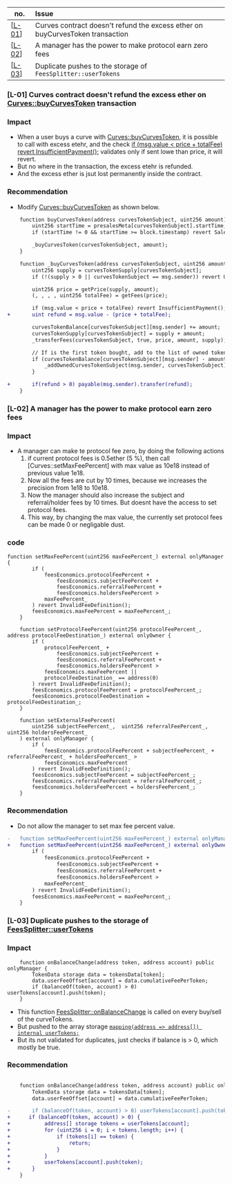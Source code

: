 
 |no. |Issue
 |-|:-
| [[L-01](#l-01)] | Curves contract doesn't refund the excess ether on buyCurvesToken transaction|
| [[L-02](#l-02)] | A manager has the power to make protocol earn zero fees|
| [[L-03](#l-03)] | Duplicate pushes to the storage of `FeesSplitter::userTokens` |


### [L-01]<a name="l-01"></a> Curves contract doesn't refund the excess ether on [Curves::buyCurvesToken](https://github.com/code-423n4/2024-01-curves/blob/516aedb7b9a8d341d0d2666c23780d2bd8a9a600/contracts/Curves.sol#L263) transaction

### Impact
- When a user buys a curve with [Curves::buyCurvesToken](https://github.com/code-423n4/2024-01-curves/blob/516aedb7b9a8d341d0d2666c23780d2bd8a9a600/contracts/Curves.sol#L263), it is possible to call with excess etehr, and the check [if (msg.value < price + totalFee) revert InsufficientPayment();](https://github.com/code-423n4/2024-01-curves/blob/516aedb7b9a8d341d0d2666c23780d2bd8a9a600/contracts/Curves.sol#L270) validates only if sent lowe than price, it will revert.
- But no where in the transaction, the excess etehr is refunded. 
- And the excess ether is jsut lost permanently inside the contract.

### Recommendation

- Modify [Curves::buyCurvesToken](https://github.com/code-423n4/2024-01-curves/blob/516aedb7b9a8d341d0d2666c23780d2bd8a9a600/contracts/Curves.sol#L263) as shown below.

```diff
    function buyCurvesToken(address curvesTokenSubject, uint256 amount) public payable {
        uint256 startTime = presalesMeta[curvesTokenSubject].startTime;
        if (startTime != 0 && startTime >= block.timestamp) revert SaleNotOpen();

        _buyCurvesToken(curvesTokenSubject, amount);
    }

    function _buyCurvesToken(address curvesTokenSubject, uint256 amount) internal {
        uint256 supply = curvesTokenSupply[curvesTokenSubject];
        if (!(supply > 0 || curvesTokenSubject == msg.sender)) revert UnauthorizedCurvesTokenSubject();

        uint256 price = getPrice(supply, amount);
        (, , , , uint256 totalFee) = getFees(price);

        if (msg.value < price + totalFee) revert InsufficientPayment();
+       uint refund = msg.value - (price + totalFee);

        curvesTokenBalance[curvesTokenSubject][msg.sender] += amount;
        curvesTokenSupply[curvesTokenSubject] = supply + amount;
        _transferFees(curvesTokenSubject, true, price, amount, supply);

        // If is the first token bought, add to the list of owned tokens
        if (curvesTokenBalance[curvesTokenSubject][msg.sender] - amount == 0) {
            _addOwnedCurvesTokenSubject(msg.sender, curvesTokenSubject);
        }

+       if(refund > 0) payable(msg.sender).transfer(refund);
    }

```


### [L-02]<a name="l-02"></a> A manager has the power to make protocol earn zero fees

### Impact
- A manager can make te protocol fee zero, by doing the following actions
    1. if current protocol fees is 0.5ether (5 %), then call [Curves::setMaxFeePercent] with max value as 10e18 instead of previous value 1e18.
    2. Now all the fees are cut by 10 times, because we increases the precision from 1e18 to 10e18.
    3. Now the manager should also increase the subject and referral/holder fees by 10 times. But doesnt have the access to set protocol fees.
    4. This way, by changing the max value, the currently set protocol fees can be made 0 or negligable dust.

### code

```solidity
function setMaxFeePercent(uint256 maxFeePercent_) external onlyManager {
        if (
            feesEconomics.protocolFeePercent +
                feesEconomics.subjectFeePercent +
                feesEconomics.referralFeePercent +
                feesEconomics.holdersFeePercent >
            maxFeePercent_
        ) revert InvalidFeeDefinition();
        feesEconomics.maxFeePercent = maxFeePercent_;
    }

    function setProtocolFeePercent(uint256 protocolFeePercent_, address protocolFeeDestination_) external onlyOwner {
        if (
            protocolFeePercent_ +
                feesEconomics.subjectFeePercent +
                feesEconomics.referralFeePercent +
                feesEconomics.holdersFeePercent >
            feesEconomics.maxFeePercent ||
            protocolFeeDestination_ == address(0)
        ) revert InvalidFeeDefinition();
        feesEconomics.protocolFeePercent = protocolFeePercent_;
        feesEconomics.protocolFeeDestination = protocolFeeDestination_;
    }

    function setExternalFeePercent( 
        uint256 subjectFeePercent_,  uint256 referralFeePercent_,  uint256 holdersFeePercent_
    ) external onlyManager {
        if (
            feesEconomics.protocolFeePercent + subjectFeePercent_ + referralFeePercent_ + holdersFeePercent_ >
            feesEconomics.maxFeePercent
        ) revert InvalidFeeDefinition();
        feesEconomics.subjectFeePercent = subjectFeePercent_;
        feesEconomics.referralFeePercent = referralFeePercent_;
        feesEconomics.holdersFeePercent = holdersFeePercent_;
    }
```

### Recommendation
- Do not allow the manager to set max fee percent value.

```diff
-   function setMaxFeePercent(uint256 maxFeePercent_) external onlyManager {
+   function setMaxFeePercent(uint256 maxFeePercent_) external onlyOwner {
        if (
            feesEconomics.protocolFeePercent +
                feesEconomics.subjectFeePercent +
                feesEconomics.referralFeePercent +
                feesEconomics.holdersFeePercent >
            maxFeePercent_
        ) revert InvalidFeeDefinition();
        feesEconomics.maxFeePercent = maxFeePercent_;
    }
```




### [L-03]<a name="l-03"></a> Duplicate pushes to the storage of [FeesSplitter::userTokens](https://github.com/code-423n4/2024-01-curves/blob/516aedb7b9a8d341d0d2666c23780d2bd8a9a600/contracts/FeeSplitter.sol#L29)

### Impact

```solidity
    function onBalanceChange(address token, address account) public onlyManager {
        TokenData storage data = tokensData[token];
        data.userFeeOffset[account] = data.cumulativeFeePerToken;
        if (balanceOf(token, account) > 0) userTokens[account].push(token);
    }
```

- This function [FeesSplitter::onBalanceChange](https://github.com/code-423n4/2024-01-curves/blob/516aedb7b9a8d341d0d2666c23780d2bd8a9a600/contracts/FeeSplitter.sol#L99) is called on every buy/sell of the curveTokens.
- But pushed to the array storage [`mapping(address => address[]) internal userTokens;`](https://github.com/code-423n4/2024-01-curves/blob/516aedb7b9a8d341d0d2666c23780d2bd8a9a600/contracts/FeeSplitter.sol#L29)
- But its not validated for duplicates, just checks if balance is > 0, which mostly be true.

### Recommendation

```diff

    function onBalanceChange(address token, address account) public onlyManager {
        TokenData storage data = tokensData[token];
        data.userFeeOffset[account] = data.cumulativeFeePerToken;

-       if (balanceOf(token, account) > 0) userTokens[account].push(token);
+      if (balanceOf(token, account) > 0) {
+           address[] storage tokens = userTokens[account];
+           for (uint256 i = 0; i < tokens.length; i++) {
+               if (tokens[i] == token) {
+                   return;
+               }
+           }
+           userTokens[account].push(token);
+       } 
    }

```